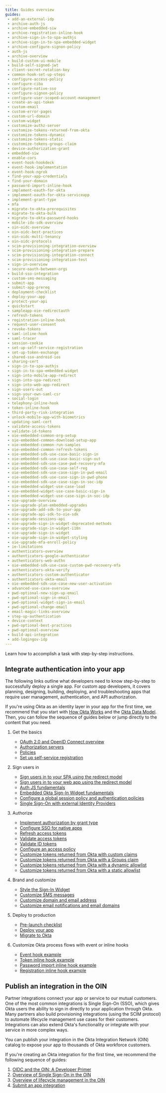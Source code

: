 ```yaml
---
title: Guides overview
guides:
 - add-an-external-idp
 - archive-auth-js
 - archive-embedded-siw
 - archive-registration-inline-hook
 - archive-sign-in-to-spa-authjs
 - archive-sign-in-to-spa-embedded-widget
 - archive-configure-signon-policy
 - auth-js
 - archive-overview
 - build-custom-ui-mobile
 - build-self-signed-jwt
 - client-secret-rotation-key
 - common-hook-set-up-steps
 - configure-access-policy
 - configure-ciba
 - configure-native-sso
 - configure-signon-policy
 - configure-user-scoped-account-management
 - create-an-api-token
 - custom-email
 - custom-error-pages
 - custom-url-domain
 - custom-widget
 - customize-authz-server
 - customize-tokens-returned-from-okta
 - customize-tokens-dynamic
 - customize-tokens-static
 - customize-tokens-groups-claim
 - device-authorization-grant
 - embedded-siw
 - enable-cors
 - event-hook-hookdeck
 - event-hook-implementation
 - event-hook-ngrok
 - find-your-app-credentials
 - find-your-domain
 - password-import-inline-hook
 - implement-oauth-for-okta
 - implement-oauth-for-okta-serviceapp
 - implement-grant-type
 - mfa
 - migrate-to-okta-prerequisites
 - migrate-to-okta-bulk
 - migrate-to-okta-password-hooks
 - mobile-idx-sdk-overview
 - oin-oidc-overview
 - oin-oidc-best-practices
 - oin-oidc-multi-tenancy
 - oin-oidc-protocols
 - scim-provisioning-integration-overview
 - scim-provisioning-integration-prepare
 - scim-provisioning-integration-connect
 - scim-provisioning-integration-test
 - sign-in-overview
 - secure-oauth-between-orgs
 - build-sso-integration
 - custom-sms-messaging
 - submit-app
 - submit-app-prereq
 - deployment-checklist
 - deploy-your-app
 - protect-your-api
 - quickstart
 - sampleapp-oie-redirectauth
 - refresh-tokens
 - registration-inline-hook
 - request-user-consent
 - revoke-tokens
 - saml-inline-hook
 - saml-tracer
 - session-cookie
 - set-up-self-service-registration
 - set-up-token-exchange
 - shared-sso-android-ios
 - sharing-cert
 - sign-in-to-spa-authjs
 - sign-in-to-spa-embedded-widget
 - sign-into-mobile-app-redirect
 - sign-into-spa-redirect
 - sign-into-web-app-redirect
 - sign-users-out
 - sign-your-own-saml-csr
 - social-login
 - telephony-inline-hook
 - token-inline-hook
 - third-party-risk-integration
 - unlock-mobile-app-with-biometrics
 - updating-saml-cert
 - validate-access-tokens
 - validate-id-tokens
 - oie-embedded-common-org-setup
 - oie-embedded-common-download-setup-app
 - oie-embedded-common-run-samples
 - oie-embedded-common-refresh-tokens
 - oie-embedded-sdk-use-case-basic-sign-in
 - oie-embedded-sdk-use-case-basic-sign-out
 - oie-embedded-sdk-use-case-pwd-recovery-mfa
 - oie-embedded-sdk-use-case-self-reg
 - oie-embedded-sdk-use-case-sign-in-pwd-email
 - oie-embedded-sdk-use-case-sign-in-pwd-phone
 - oie-embedded-sdk-use-case-sign-in-soc-idp
 - oie-embedded-widget-use-case-load
 - oie-embedded-widget-use-case-basic-sign-in
 - oie-embedded-widget-use-case-sign-in-soc-idp
 - oie-upgrade-overview
 - oie-upgrade-plan-embedded-upgrades
 - oie-upgrade-add-sdk-to-your-app
 - oie-upgrade-api-sdk-to-oie-sdk
 - oie-upgrade-sessions-api
 - oie-upgrade-sign-in-widget-deprecated-methods
 - oie-upgrade-sign-in-widget-i18n
 - oie-upgrade-sign-in-widget
 - oie-upgrade-sign-in-widget-styling
 - oie-upgrade-mfa-enroll-policy
 - ie-limitations
 - authenticators-overview
 - authenticators-google-authenticator
 - authenticators-web-authn
 - oie-embedded-sdk-use-case-custom-pwd-recovery-mfa
 - authenticators-okta-verify
 - authenticators-custom-authenticator
 - authenticators-okta-email
 - oie-embedded-sdk-use-case-new-user-activation
 - advanced-use-case-overview
 - pwd-optional-new-sign-up-email
 - pwd-optional-sign-in-email
 - pwd-optional-widget-sign-in-email
 - pwd-optional-change-email
 - email-magic-links-overview
 - step-up-authentication
 - device-context
 - pwd-optional-best-practices
 - pwd-optional-overview
 - build-api-integration
 - add-logingov-idp
---
```


Learn how to accomplish a task with step-by-step instructions.

## Integrate authentication into your app

The following links outline what developers need to know step-by-step to successfully deploy a single app. For custom app developers, it covers planning, designing, building, deploying, and troubleshooting apps that require user management, authentication, and API authorization.

If you're using Okta as an identity layer in your app for the first time, we recommend that you start with [How Okta Works](/docs/concepts/how-okta-works/) and the [Okta Data Model](/docs/concepts/okta-data-model/). Then, you can follow the sequence of guides below or jump directly to the content that you need.

1. Get the basics

    * [OAuth 2.0 and OpenID Connect overview](/docs/concepts/oauth-openid/)
    * [Authorization servers](/docs/concepts/auth-servers/)
    * [Policies](/docs/concepts/policies/)
    * [Set up self-service registration](/docs/guides/set-up-self-service-registration/)

2. Sign users in

    * [Sign users in to your SPA using the redirect model](/docs/guides/sign-into-spa-redirect/)
    * [Sign users in to your web app using the redirect model](/docs/guides/sign-into-web-app-redirect/)
    * [Auth JS fundamentals](/docs/guides/auth-js)
    * [Embedded Okta Sign-In Widget fundamentals](/docs/guides/embedded-siw)
    * [Configure a global session policy and authentication policies](/docs/guides/configure-signon-policy/)
    * [Single Sign-On with external Identity Providers](/docs/guides/identity-providers)

3. Authorize

    * [Implement authorization by grant type](/docs/guides/implement-grant-type/)
    * [Configure SSO for native apps](/docs/guides/configure-native-sso/)
    * [Refresh access tokens](/docs/guides/refresh-tokens/)
    * [Validate access tokens](/docs/guides/validate-access-tokens/)
    * [Validate ID tokens](/docs/guides/validate-id-tokens/)
    * [Configure an access policy](/docs/guides/configure-access-policy/)
    * [Customize tokens returned from Okta with custom claims](/docs/guides/customize-tokens-returned-from-okta/)
    * [Customize tokens returned from Okta with a Groups claim](/docs/guides/customize-tokens-groups-claim/)
    * [Customize tokens returned from Okta with a dynamic allowlist](/docs/guides/customize-tokens-dynamic/)
    * [Customize tokens returned from Okta with a static allowlist](/docs/guides/customize-tokens-static/)

4. Brand and customize

    * [Style the Sign-In Widget](/docs/guides/custom-widget/)
    * [Customize SMS messages](/docs/guides/custom-sms-messaging/)
    * [Customize domain and email address](/docs/guides/custom-url-domain/)
    * [Customize email notifications and email domains](/docs/guides/custom-email/)

5. Deploy to production

    * [Pre-launch checklist](/docs/guides/deployment-checklist/)
    * [Deploy your app](/docs/guides/deploy-your-app/)
    * [Migrate to Okta](/docs/guides/migrate-to-okta-prerequisites/)

6. Customize Okta process flows with event or inline hooks

    * [Event hook example](/docs/guides/event-hook-implementation/)
    * [Token inline hook example](/docs/guides/token-inline-hook/)
    * [Password import inline hook example](/docs/guides/password-import-inline-hook/)
    * [Registration inline hook example](/docs/guides/registration-inline-hook/)

## Publish an integration in the OIN

Partner integrations connect your app or service to our mutual customers. One of the most common integrations is Single Sign-On (SSO), which gives Okta users the ability to sign in directly to your application through Okta. Many partners also build provisioning integrations (using the SCIM protocol) to automate lifecycle management use cases for their customers. Integrations can also extend Okta's functionality or integrate with your service in more complex ways.

You can publish your integration in the Okta Integration Network (OIN) catalog to expose your app to thousands of Okta workforce customers.

If you're creating an Okta integration for the first time, we recommend the following sequence of guides:

1. [OIDC and the OIN: A Developer Primer](/docs/guides/oin-oidc-overview/)
1. [Overview of Single Sign-On in the OIN](/docs/guides/oin-sso-overview/)
1. [Overview of lifecycle management in the OIN](/docs/guides/oin-lifecycle-mgmt-overview/)
1. [Submit an app integration](/docs/guides/submit-app/)
